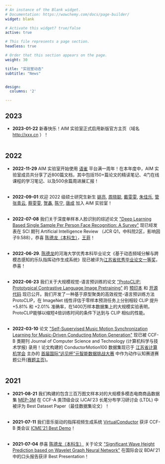 ```yaml
---
# An instance of the Blank widget.
# Documentation: https://wowchemy.com/docs/page-builder/
widget: blank

# Activate this widget? true/false
active: true

# This file represents a page section.
headless: true

# Order that this section appears on the page.
weight: 30

title: "实验室动态"
subtitle: "News"


design:
  columns: '2'

---
```


## 2023

- **2023-01-22** 新春快乐！AIM 实验室正式启用新版官方主页（域名 http://xxx.cn ）！
<br/><br/>

## 2022

- **2022-11-29**  AIM 实验室开始使用 [语雀](https://www.yuque.com/) 平台满一周年！在本年度中，AIM 实验室成员共分享了近800篇文档，其中包括150+篇论文的精读笔记、4门在线课程的学习笔记、以及500余篇周进展汇报！
<br/><br/>

- **2022-09-01** 欢迎 2022 级硕士研究生新生
[姚亮](author/姚亮/), 
[周晓聪](author/周晓聪/), 
[戴雯雯](author/戴雯雯/), 
[朱佳乐](author/朱佳乐/), 
[管张青云](author/管张青云/), 
[蔡雯雯](author/蔡雯雯/), 
[贺鑫](author/贺鑫/), 
[陈宁](author/陈宁/), 
[唐成](author/唐成/)
  加入 AIM 实验室！
<br/><br/>

- **2022-07-08** 我们关于深度单样本人脸识别的综述论文 ["Deep Learning Based Single Sample Per Person Face Recognition: A Survey"](publication/aire2022deep/) 现已经发表在 SCI 期刊 Artificial Intelligence Review （JCR Q1，中科院2区，影响因子9.588），恭喜 [陈德龙（本科生）](author/陈德龙/)，[王菲](author/王菲/)！
<br/><br/>

- **2022-06-29**. [陈德龙](author/陈德龙/)的河海大学优秀本科毕业论文《基于动态频域分解与跨模态感知的乐队指挥动作生成系统》现已被评为[江苏省优秀毕业论文一等奖](http://jyt.jiangsu.gov.cn/art/2022/6/29/art_58320_10520413.html)，恭喜！
<br/><br/>

- **2022-06-23** 我们关于大规模视觉-语言预训练的论文 ["ProtoCLIP: Prototypical Contrastive Language Image Pretraining"](publication/arxiv2022prototypical/) 的 [预印本](https://arxiv.org/abs/2206.10996) 和 [开源代码](https://github.com/megvii-research/protoclip) 现已公开。我们开发了一种基于原型聚类的高效视觉-语言预训练方法 ProtoCLIP，在 ImageNet 线性评估于零样本预测任务上分别相较 CLIP 提升 +5.81% 和 +2.01% 准确率，在1400万样本数据集上的大规模实验表明，ProtoCLIP能够以缩短4倍训练时间的条件下达到与 CLIP 相似的性能。
<br/><br/>

- **2022-03-10** 论文 ["Self-Supervised Music Motion Synchronization Learning for Music-Driven Conducting Motion Generation"](publication/jcst2022self/) 现已被 CCF-B 类期刊 Journal of Computer Science and Technology (计算机科学与技术学报) 录用！论文构建的 ConductorMotion100 数据集现已于 [江苏省计算机学会](https://www.jscs.org.cn/x1.php?id=770) 主办的 [首届国际“远见杯”元智能数据挑战大赛](http://prospective.tocenet.org/) 中作为动作认知赛道赛题公开[(赛题主页)](https://github.com/ChenDelong1999/VirtualConductor/tree/main/ProspectiveCup)。
<br/><br/>

## 2021

- **2021-08-21** 我们构建的包含三百万图文样本对的大规模多模态电商商品数据集 [MEP-3M](publication/icjaiw2021mep/) 在 CCF-A 类顶级会议 IJCAI'23 长尾分布学习研讨会 (LTDL) 中被评为 Best Dataset Paper（最佳数据集论文）！
<br/><br/>

- **2021-07-11** 我们音乐驱动的指挥视频生成系统 [VirtualConductor](publication/icme2021virtualconductor/) 获评 CCF-B 类会议 [ICME\'21 Best Demo](http://2021.ieeeicme.org/2021.ieeeicme.org/best_demo_awards.html)！
<br /><br />

- **2021-07-04** 恭喜 [陈德龙（本科生）](author/陈德龙/) 关于论文 ["Significant Wave Height Prediction based on Wavelet Graph Neural Network"](publication/bdai2021significant/) 在国际会议 BDAI'21 中的口头报告获评 Best Presentation！
<br /><br />

